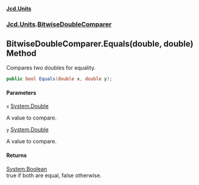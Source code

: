 #### [Jcd.Units](index.md 'index')
### [Jcd.Units](Jcd.Units.md 'Jcd.Units').[BitwiseDoubleComparer](Jcd.Units.BitwiseDoubleComparer.md 'Jcd.Units.BitwiseDoubleComparer')

## BitwiseDoubleComparer.Equals(double, double) Method

Compares two doubles for equality.

```csharp
public bool Equals(double x, double y);
```
#### Parameters

<a name='Jcd.Units.BitwiseDoubleComparer.Equals(double,double).x'></a>

`x` [System.Double](https://docs.microsoft.com/en-us/dotnet/api/System.Double 'System.Double')

A value to compare.

<a name='Jcd.Units.BitwiseDoubleComparer.Equals(double,double).y'></a>

`y` [System.Double](https://docs.microsoft.com/en-us/dotnet/api/System.Double 'System.Double')

A value to compare.

#### Returns
[System.Boolean](https://docs.microsoft.com/en-us/dotnet/api/System.Boolean 'System.Boolean')  
true if both are equal, false otherwise.